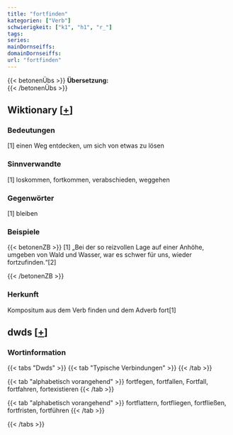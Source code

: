 ```yaml
---
title: "fortfinden"
kategorien: ["Verb"]
schwierigkeit: ["k1", "h1", "r_"]
tags:
series:
mainDornseiffs:
domainDornseiffs:
url: "fortfinden"
---
```


{{< betonenÜbs >}}
**Übersetzung:**  
{{< /betonenÜbs >}}

## Wiktionary [[+](https://de.wiktionary.org/wiki/fortfinden)]

### Bedeutungen
[1] einen Weg entdecken, um sich von etwas zu lösen  

### Sinnverwandte
[1] loskommen, fortkommen, verabschieden, weggehen  

### Gegenwörter
[1] bleiben  

### Beispiele
{{< betonenZB >}}
[1] „Bei der so reizvollen Lage auf einer Anhöhe, umgeben von Wald und Wasser, war es schwer für uns, wieder fortzufinden.“[2]  

{{< /betonenZB >}}
### Herkunft
Kompositum aus dem Verb finden und dem Adverb fort[1]  



## dwds [[+](https://www.dwds.de/wb/fortfinden)]

### Wortinformation
{{< tabs "Dwds" >}}
{{< tab "Typische Verbindungen" >}}
{{< /tab >}}

{{< tab "alphabetisch vorangehend" >}}
fortfegen, fortfallen, Fortfall, fortfahren, fortexistieren
{{< /tab >}}

{{< tab "alphabetisch vorangehend" >}}
fortflattern, fortfliegen, fortfließen, fortfristen, fortführen
{{< /tab >}}

{{< /tabs >}}

